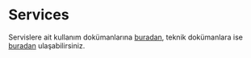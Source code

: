 Services
========

Servislere ait kullanım dokümanlarına
[buradan](https://github.com/omu/xokul/tree/dev/doc/services), teknik
dokümanlara ise
[buradan](https://github.com/omu/xokul/blob/dev/doc/howto/services.md)
ulaşabilirsiniz.

